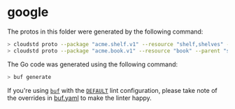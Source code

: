 # google

The protos in this folder were generated by the following command:

```sh
> cloudstd proto --package "acme.shelf.v1" --resource "shelf,shelves" --google
> cloudstd proto --package "acme.book.v1" --resource "book" --parent "shelf,shelves" --google
```

The Go code was generated using the following command:

```sh
> buf generate
```

If you're using [`buf`](https://docs.buf.build/introduction) with the [`DEFAULT`](https://docs.buf.build/lint/rules#default) lint configuration, please take note of the overrides in [buf.yaml](buf.yaml) to make the linter happy.
